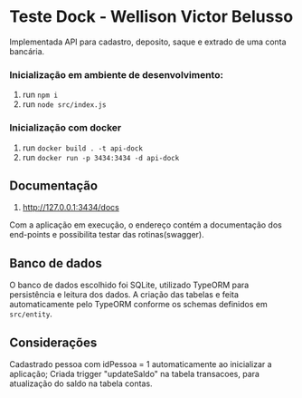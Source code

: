# Teste Dock - Wellison Victor Belusso

Implementada API para cadastro, deposito, saque e extrado de uma conta bancária.

### Inicialização em ambiente de desenvolvimento:

1. run `npm i`
2. run `node src/index.js`

### Inicialização com docker

1. run `docker build . -t api-dock`
2. run `docker run -p 3434:3434 -d api-dock`

## Documentação

1. http://127.0.0.1:3434/docs

Com a aplicação em execução, o endereço contém a documentação dos end-points e possibilita testar das rotinas(swagger).

## Banco de dados

O banco de dados escolhido foi SQLite, utilizado TypeORM para persistência e leitura dos dados. A criação das tabelas e feita automaticamente pelo TypeORM conforme os schemas definidos em `src/entity`.

## Considerações

Cadastrado pessoa com idPessoa = 1 automaticamente ao inicializar a aplicação;
Criada trigger "updateSaldo" na tabela transacoes, para atualização do saldo na tabela contas.
